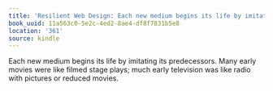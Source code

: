 ```yaml
---
title: 'Resilient Web Design: Each new medium begins its life by imitating its predecessor…'
book_uuid: 11a563c0-5e2c-4ed2-8ae4-df8f7831b5e8
location: '361'
source: kindle
---
```


Each new medium begins its life by imitating its predecessors. Many early movies were like filmed stage plays; much early television was like radio with pictures or reduced movies.